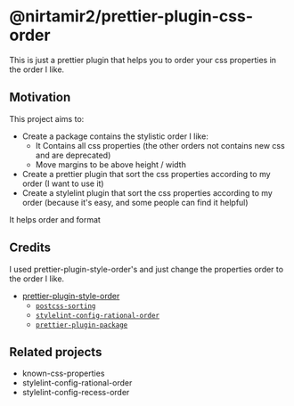 # @nirtamir2/prettier-plugin-css-order

This is just a prettier plugin that helps you to order your css properties in the order I like.

## Motivation

This project aims to:

- Create a package contains the stylistic order I like:
  - It Contains all css properties (the other orders not contains new css and are deprecated)
  - Move margins to be above height / width
- Create a prettier plugin that sort the css properties according to my order (I want to use it)
- Create a stylelint plugin that sort the css properties according to my order (because it's easy, and some people can find it helpful)

It helps order and format

## Credits

I used prettier-plugin-style-order's and just change the properties order to the order I like.

- [prettier-plugin-style-order](https://github.com/natemoo-re/prettier-plugin-style-order)
  - [`postcss-sorting`](https://github.com/hudochenkov/postcss-sorting)
  - [`stylelint-config-rational-order`](https://github.com/constverum/stylelint-config-rational-order)
  - [`prettier-plugin-package`](https://github.com/shellscape/prettier-plugin-package)

## Related projects

- known-css-properties
- stylelint-config-rational-order
- stylelint-config-recess-order
